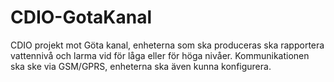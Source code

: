 CDIO-GotaKanal
==============

CDIO projekt mot Göta kanal, enheterna som ska produceras ska rapportera vattennivå och larma vid för låga eller för höga nivåer. Kommunikationen ska ske via GSM/GPRS, enheterna ska även kunna konfigurera.
